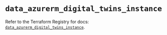 # `data_azurerm_digital_twins_instance`

Refer to the Terraform Registry for docs: [`data_azurerm_digital_twins_instance`](https://registry.terraform.io/providers/hashicorp/azurerm/3.91.0/docs/data-sources/digital_twins_instance).
